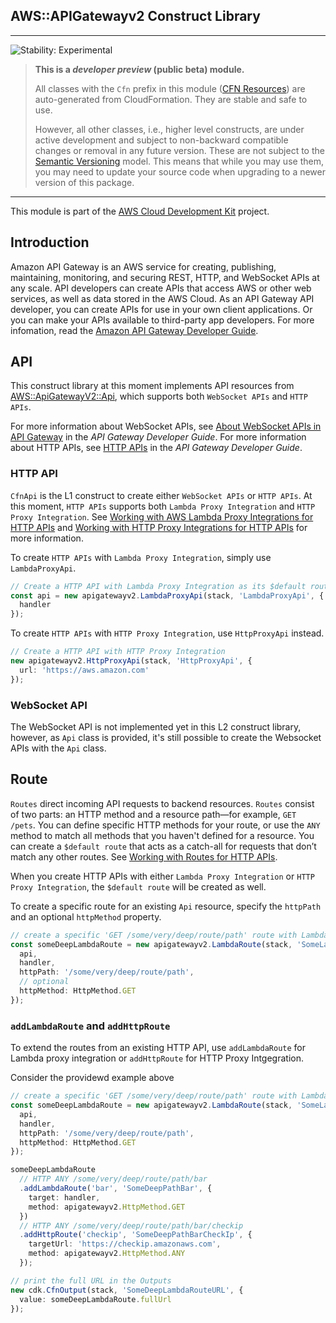 ## AWS::APIGatewayv2 Construct Library
<!--BEGIN STABILITY BANNER-->

---

![Stability: Experimental](https://img.shields.io/badge/stability-Experimental-important.svg?style=for-the-badge)

> **This is a _developer preview_ (public beta) module.**
>
> All classes with the `Cfn` prefix in this module ([CFN Resources](https://docs.aws.amazon.com/cdk/latest/guide/constructs.html#constructs_lib))
> are auto-generated from CloudFormation. They are stable and safe to use.
>
> However, all other classes, i.e., higher level constructs, are under active development and subject to non-backward
> compatible changes or removal in any future version. These are not subject to the [Semantic Versioning](https://semver.org/) model.
> This means that while you may use them, you may need to update your source code when upgrading to a newer version of this package.

---
<!--END STABILITY BANNER-->

This module is part of the [AWS Cloud Development Kit](https://github.com/aws/aws-cdk) project.


## Introduction

Amazon API Gateway is an AWS service for creating, publishing, maintaining, monitoring, and securing REST, HTTP, and WebSocket APIs at any scale. API developers can create APIs that access AWS or other web services, as well as data stored in the AWS Cloud. As an API Gateway API developer, you can create APIs for use in your own client applications. Or you can make your APIs available to third-party app developers. For more infomation, read the [Amazon API Gateway Developer Guide](https://docs.aws.amazon.com/apigateway/latest/developerguide/welcome.html).


## API

This construct library at this moment implements API resources from [AWS::ApiGatewayV2::Api](https://docs.aws.amazon.com/AWSCloudFormation/latest/UserGuide/aws-resource-apigatewayv2-api.html), which supports both `WebSocket APIs` and `HTTP APIs`.

For more information about WebSocket APIs, see [About WebSocket APIs in API Gateway](https://docs.aws.amazon.com/apigateway/latest/developerguide/apigateway-websocket-api-overview.html) in the _API Gateway Developer Guide_. For more information about HTTP APIs, see [HTTP APIs](https://docs.aws.amazon.com/apigateway/latest/developerguide/http-api.html) in the _API Gateway Developer Guide_.


### HTTP API

`CfnApi` is the L1 construct to create either `WebSocket APIs` or `HTTP APIs`. At this moment, `HTTP APIs` supports both `Lambda Proxy Integration` and `HTTP Proxy Integration`. See [Working with AWS Lambda Proxy Integrations for HTTP APIs](https://docs.aws.amazon.com/apigateway/latest/developerguide/http-api-develop-integrations-lambda.html) and [Working with HTTP Proxy Integrations for HTTP APIs](https://docs.aws.amazon.com/apigateway/latest/developerguide/http-api-develop-integrations-http.html) for more information.


To create `HTTP APIs` with `Lambda Proxy Integration`, simply use  `LambdaProxyApi`.


```ts
// Create a HTTP API with Lambda Proxy Integration as its $default route
const api = new apigatewayv2.LambdaProxyApi(stack, 'LambdaProxyApi', {
  handler
});
```

To create `HTTP APIs` with `HTTP Proxy Integration`, use `HttpProxyApi` instead.

```ts
// Create a HTTP API with HTTP Proxy Integration
new apigatewayv2.HttpProxyApi(stack, 'HttpProxyApi', {
  url: 'https://aws.amazon.com'
});
```


### WebSocket API

The WebSocket API is not implemented yet in this L2 construct library, however, as `Api` class is provided, it's still possible to create the Websocket APIs with the `Api` class.


## Route

`Routes` direct incoming API requests to backend resources. `Routes` consist of two parts: an HTTP method and a resource path—for example, `GET /pets`. You can define specific HTTP methods for your route, or use the `ANY` method to match all methods that you haven't defined for a resource. You can create a `$default route` that acts as a catch-all for requests that don’t match any other routes. See [Working with Routes for HTTP APIs](https://docs.aws.amazon.com/apigateway/latest/developerguide/http-api-develop-routes.html).

When you create HTTP APIs with either `Lambda Proxy Integration` or `HTTP Proxy Integration`, the `$default route` will be created as well.

To create a specific route for an existing `Api` resource, specify the `httpPath` and an optional `httpMethod` property.

```ts
// create a specific 'GET /some/very/deep/route/path' route with Lambda proxy integration for an existing HTTP API
const someDeepLambdaRoute = new apigatewayv2.LambdaRoute(stack, 'SomeLambdaRoute', {
  api,
  handler,
  httpPath: '/some/very/deep/route/path',
  // optional
  httpMethod: HttpMethod.GET 
});
```

### `addLambdaRoute` and `addHttpRoute`

To extend the routes from an existing HTTP API, use `addLambdaRoute` for Lambda proxy integration or `addHttpRoute` for HTTP Proxy Intgegration.

Consider the providewd example above

```ts
// create a specific 'GET /some/very/deep/route/path' route with Lambda proxy integration for an existing HTTP API
const someDeepLambdaRoute = new apigatewayv2.LambdaRoute(stack, 'SomeLambdaRoute', {
  api,
  handler,
  httpPath: '/some/very/deep/route/path',
  httpMethod: HttpMethod.GET
});

someDeepLambdaRoute
  // HTTP ANY /some/very/deep/route/path/bar
  .addLambdaRoute('bar', 'SomeDeepPathBar', {
    target: handler,
    method: apigatewayv2.HttpMethod.GET
  })
  // HTTP ANY /some/very/deep/route/path/bar/checkip
  .addHttpRoute('checkip', 'SomeDeepPathBarCheckIp', {
    targetUrl: 'https://checkip.amazonaws.com',
    method: apigatewayv2.HttpMethod.ANY
  });

// print the full URL in the Outputs
new cdk.CfnOutput(stack, 'SomeDeepLambdaRouteURL', {
  value: someDeepLambdaRoute.fullUrl
});
```

